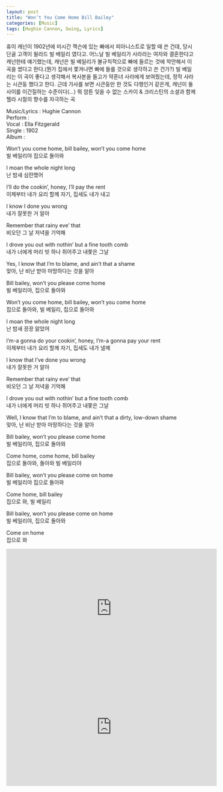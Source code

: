 ```yaml
---
layout: post
title: "Won’t You Come Home Bill Bailey"
categories: [Music]
tags: [Hughie Cannon, Swing, Lyrics]
---
```


휴이 캐넌이 1902년에 미시간 잭슨에 있는 빠에서 피아니스트로 일할 때 쓴 건데, 당시 단골 고객이 윌라드 빌 베일리 였다고. 어느날 빌 베일리가 사라라는 여자와 결혼한다고 캐넌한테 얘기했는데, 캐넌은 빌 베일리가 불규칙적으로 빠에 들르는 것에 착안해서 이 곡을 썼다고 한다.(뭔가 집에서 쫓겨나면 빠에 들를 것으로 생각하고 쓴 건가?) 빌 베일리는 이 곡이 좋다고 생각해서 복사본을 들고가 약혼녀 사라에게 보여줬는데, 정작 사라는 시큰둥 했다고 한다. 근데 가사를 보면 시큰둥만 한 것도 다행인거 같은게, 캐넌이 둘 사이를 이간질하는 수준이다(...) 뭐 암튼 잊을 수 없는 스카이 & 크리스틴의 소셜과 함께 헬라 시절의 향수를 자극하는 곡

Music/Lyrics : Hughie Cannon   
Perform :    
Vocal : Ella Fitzgerald   
Single : 1902   
Album :   

Won’t you come home, bill bailey, won’t you come home  
빌 베일리야 집으로 돌아와  

I moan the whole night long  
난 밤새 심란했어  

I’ll do the cookin’, honey, I’ll pay the rent  
이제부터 내가 요리 할께 자기, 집세도 내가 내고  

I know I done you wrong  
내가 잘못한 거 알아  

Remember that rainy eve’ that  
비오던 그 날 저녁을 기억해  

I drove you out with nothin’ but a fine tooth comb  
내가 너에게 머리 빗 하나 쥐어주고 내쫓은 그날  

Yes, I know that I’m to blame, and ain’t that a shame  
맞아, 난 비난 받아 마땅하다는 것을 알아  

Bill bailey, won’t you please come home  
빌 베일리야, 집으로 돌아와  

Won’t you come home, bill bailey, won’t you come home  
집으로 돌아와, 빌 베일리, 집으로 돌아와  

I moan the whole night long  
난 밤새 끙끙 앓았어  

I’m-a gonna do your cookin’, honey, I’m-a gonna pay your rent  
이제부터 내가 요리 할께 자기, 집세도 내가 낼께  

I know that I’ve done you wrong  
내가 잘못한 거 알아  

Remember that rainy eve’ that  
비오던 그 날 저녁을 기억해  

I drove you out with nothin’ but a fine tooth comb  
내가 너에게 머리 빗 하나 쥐어주고 내쫓은 그날  

Well, I know that I’m to blame, and ain’t that a dirty, low-down shame  
맞아, 난 비난 받아 마땅하다는 것을 알아  

Bill bailey, won’t you please come home  
빌 베일리야, 집으로 돌아와  

Come home, come home, bill bailey  
집으로 돌아와, 돌아와 빌 베일리야  

Bill bailey, won’t you please come on home  
빌 베일리야 집으로 돌아와  

Come home, bill bailey  
집으로 와, 빌 베일리  

Bill bailey, won’t you please come on home  
빌 베일리야, 집으로 돌아와  

Come on home  
집으로 와  

<iframe width="560" height="315" src="https://www.youtube.com/embed/3HwqMIpv-As" title="YouTube video player" frameborder="0" allow="accelerometer; autoplay; clipboard-write; encrypted-media; gyroscope; picture-in-picture" allowfullscreen></iframe>

<iframe width="560" height="315" src="https://www.youtube.com/embed/TS6URJUjyHk" title="YouTube video player" frameborder="0" allow="accelerometer; autoplay; clipboard-write; encrypted-media; gyroscope; picture-in-picture" allowfullscreen></iframe>